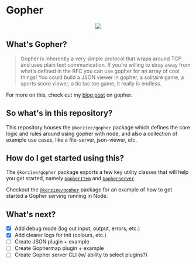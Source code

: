 # Gopher

<p align="center">
  <img src="https://media.giphy.com/media/F0uUtL7lmALCM/giphy.gif">
</p>

## What's Gopher?

> Gopher is inherently a very simple protocol that wraps around TCP and uses plain text communication. If you’re willing to stray away from what’s defined in the RFC you can use gopher for an array of cool things! You could build a JSON viewer in gopher, a solitaire game, a sports score viewer, a tic tac toe game, it really is endless.

For more on this, check out my [blog post](https://www.koryporter.com/2019/08/04/gopher-the-father-of-the-world-wide-web) on gopher.

## So what's in this repository?

This repository houses the `@korziee/gopher` package which defines the core logic and rules around using gopher with node, and also a collection of example use cases, like a file-server, json-viewer, etc.

## How do I get started using this?

The `@korziee/gopher` package exports a few key utility classes that will help you get started, namely [`GopherItem`](https://korziee.github.io/gopher/classes/_index_.gopheritem.html) and [`GopherServer`](https://korziee.github.io/gopher/classes/_index_.gopherserver.html)

Checkout the [`@korziee/gopher`](./packages/gopher/README.md) package for an example of how to get started a Gopher serving running in Node.

## What's next?

- [x] Add debug mode (log out input, output, errors, etc.)
- [x] Add clearer logs for init (colours, etc.)
- [ ] Create JSON plugin + example
- [ ] Create Gophermap plugin + example
- [ ] Create Gopher server CLI (w/ ability to select plugins?)
